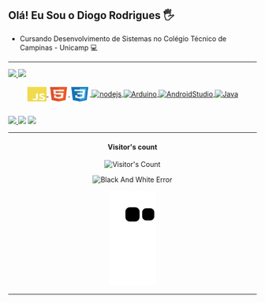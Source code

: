 ## Olá! Eu Sou o Diogo Rodrigues 🖐


- Cursando Desenvolvimento de Sistemas no Colégio Técnico de Campinas - Unicamp 💻
---

<div style=margin>
  <a href="https://github.com/diogoramosr">
    <img height="150em" src="https://github-readme-stats.vercel.app/api?username=diogoramosr&show_icons=true&theme=midnight-purple&include_all_commits=true&count_private=true"/>
    <img height="150em" src="https://github-readme-stats.vercel.app/api/top-langs/?username=diogoramosr&theme=midnight-purple&hide_border=false&&layout=compact"/>
</div>
  
<div align="center"><br>
  <img align="center" alt="JavaScript" height="30" width="40" src="https://raw.githubusercontent.com/devicons/devicon/master/icons/javascript/javascript-plain.svg">
  <img align="center" alt="HTML" height="30" width="40" src="https://raw.githubusercontent.com/devicons/devicon/master/icons/html5/html5-original.svg">
  <img align="center" alt="CSS" height="30" width="40" src="https://raw.githubusercontent.com/devicons/devicon/master/icons/css3/css3-original.svg">
  <img align="center" alt="nodejs" height="30" width="40" src="https://cdn.worldvectorlogo.com/logos/nodejs-icon.svg">
  <img align="center" alt="Arduino" height="30" width="40" src="https://cdn.jsdelivr.net/gh/devicons/devicon/icons/arduino/arduino-original-wordmark.svg" >
  <img align="center" alt="AndroidStudio" height="30" width="40" src="https://cdn.jsdelivr.net/gh/devicons/devicon/icons/androidstudio/androidstudio-original.svg" >
  <img align="center" alt="Java" height="30" width="40" src="https://cdn.jsdelivr.net/gh/devicons/devicon/icons/java/java-original.svg"> 
</div>
  
##
  
<div> 
  <a href="mailto:contatoworklog@gmail.com"><img src="https://img.shields.io/badge/-Gmail-B22222?style=for-the-badge&logo=gmail&logoColor=white" target="_blank"</a>
  <a href="https://www.linkedin.com/in/diogorodriguesr/" target="_blank"><img src="https://img.shields.io/badge/-LinkedIn-%230077B5?style=for-the-badge&logo=linkedin&logoColor=white" target="_blank"></a>  
  <a href="https://t.me/diogoramosr" target="_blank"><img src="https://img.shields.io/badge/-Telegram-FFFFFF?style=for-the-badge&logo=telegram&logoColor=white" target="_blank"></a>  
    
</div>
  
---

<div align="center">  
  <h4>Visitor's count</h4>
  <p><img src="https://profile-counter.glitch.me/diogoramosr/count.svg" alt="Visitor's Count" title="Visitor's Count"/></p>
  <img src="https://media.giphy.com/media/3osxY9kuM2NGUfvThe/giphy.gif" alt="Black And White Error" width="490" height="300" frameBorder="0" class="giphy-embed">  
  
  ![Snake animation](https://raw.githubusercontent.com/diogoramosr/diogoramosr/output/github-contribution-grid-snake.svg)       
 </div>
  
 ---
